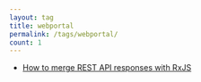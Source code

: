 ```yaml
---
layout: tag
title: webportal
permalink: /tags/webportal/
count: 1
---
```


- [How to merge REST API responses with RxJS](https://icreated.co/angular/rxjs/switchmap/2023/07/09/how-to-merge-with-rxjs.html)
